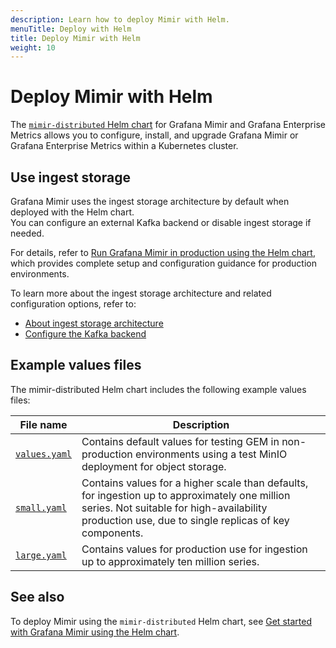 ```yaml
---
description: Learn how to deploy Mimir with Helm.
menuTitle: Deploy with Helm
title: Deploy Mimir with Helm
weight: 10
---
```


# Deploy Mimir with Helm

The [`mimir-distributed` Helm chart](https://github.com/grafana/mimir/blob/main/operations/helm/charts/mimir-distributed/) for Grafana Mimir and Grafana Enterprise Metrics allows you to configure, install, and upgrade Grafana Mimir or Grafana Enterprise Metrics within a Kubernetes cluster.

## Use ingest storage

Grafana Mimir uses the ingest storage architecture by default when deployed with the Helm chart.  
You can configure an external Kafka backend or disable ingest storage if needed.  

For details, refer to [Run Grafana Mimir in production using the Helm chart](https://grafana.com/docs/helm-charts/mimir-distributed/latest/run-production-environment-with-helm/), which provides complete setup and configuration guidance for production environments.

To learn more about the ingest storage architecture and related configuration options, refer to:
- [About ingest storage architecture](https://grafana.com/docs/mimir/<MIMIR_VERSION>/get-started/about-grafana-mimir-architecture/about-ingest-storage-architecture/)
- [Configure the Kafka backend](https://grafana.com/docs/mimir/<MIMIR_VERSION>/configure/configure-kafka-backend/)

## Example values files

The mimir-distributed Helm chart includes the following example values files:

| File name                                                                                                        | Description                                                                                                                                                                                          |
| ---------------------------------------------------------------------------------------------------------------- | ---------------------------------------------------------------------------------------------------------------------------------------------------------------------------------------------------- |
| [`values.yaml`](https://github.com/grafana/mimir/blob/main/operations/helm/charts/mimir-distributed/values.yaml) | Contains default values for testing GEM in non-production environments using a test MinIO deployment for object storage.                                                                             |
| [`small.yaml`](https://github.com/grafana/mimir/tree/main/operations/helm/charts/mimir-distributed/small.yaml)   | Contains values for a higher scale than defaults, for ingestion up to approximately one million series. Not suitable for high-availability production use, due to single replicas of key components. |
| [`large.yaml`](https://github.com/grafana/mimir/tree/main/operations/helm/charts/mimir-distributed/large.yaml)   | Contains values for production use for ingestion up to approximately ten million series.                                                                                                             |

## See also

To deploy Mimir using the `mimir-distributed` Helm chart, see [Get started with Grafana Mimir using the Helm chart](/docs/helm-charts/mimir-distributed/latest/get-started-helm-charts/).
